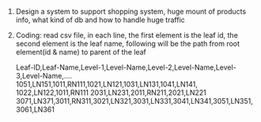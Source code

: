 1. Design a system to support shopping system, huge mount of products info, what kind of db and how to handle huge traffic 

2. Coding: read csv file, in each line, the first element is the leaf id, the second element is the leaf name, following will be the path from root element(id & name) to parent of the leaf

    Leaf-ID,Leaf-Name,Level-1,Level-Name,Level-2,Level-Name,Level-3,Level-Name,....
    1051,LN151,1011,RN111,1021,LN121,1031,LN131,1041,LN141,
    1022,LN122,1011,RN111
    2031,LN231,2011,RN211,2021,LN221
    3071,LN371,3011,RN311,3021,LN321,3031,LN331,3041,LN341,3051,LN351,3061,LN361